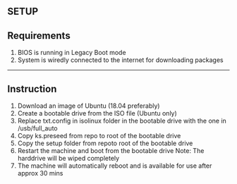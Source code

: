 SETUP
------------
Requirements
------------
1. BIOS is running in Legacy Boot mode
2. System is wiredly connected to the internet for downloading packages 
------------
Instruction
------------
1. Download an image of Ubuntu (18.04 preferably)
2. Create a bootable drive from the ISO file (Ubuntu only)
3. Replace txt.config in isolinux folder in the bootable drive with the one in /usb/full_auto
4. Copy ks.preseed from repo to root of the bootable drive
5. Copy the setup folder from repoto root of the bootable drive
6. Restart the machine and boot from the bootable drive
   Note: The harddrive will be wiped completely
7. The machine will automatically reboot and is available for use after approx 30 mins

